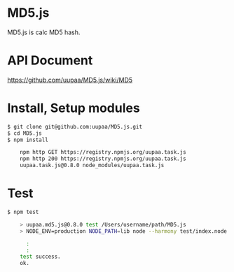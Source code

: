 MD5.js
=========

MD5.js is calc MD5 hash.


# API Document

https://github.com/uupaa/MD5.js/wiki/MD5

# Install, Setup modules

```sh
$ git clone git@github.com:uupaa/MD5.js.git
$ cd MD5.js
$ npm install

    npm http GET https://registry.npmjs.org/uupaa.task.js
    npm http 200 https://registry.npmjs.org/uupaa.task.js
    uupaa.task.js@0.8.0 node_modules/uupaa.task.js
```

# Test

```sh
$ npm test

    > uupaa.md5.js@0.8.0 test /Users/username/path/MD5.js
    > NODE_ENV=production NODE_PATH=lib node --harmony test/index.node.js; open test/index.html

      :
      :
    test success.
    ok.
```
